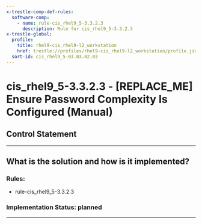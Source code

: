```yaml
---
x-trestle-comp-def-rules:
  software-comp:
    - name: rule-cis_rhel9_5-3.3.2.3
      description: Rule for cis_rhel9_5-3.3.2.3
x-trestle-global:
  profile:
    title: rhel9-cis_rhel9-l2_workstation
    href: trestle://profiles/rhel9-cis_rhel9-l2_workstation/profile.json
  sort-id: cis_rhel9_5-03.03.02.03
---
```


# cis_rhel9_5-3.3.2.3 - \[REPLACE_ME\] Ensure Password Complexity Is Configured (Manual)

## Control Statement

______________________________________________________________________

## What is the solution and how is it implemented?

<!-- For implementation status enter one of: implemented, partial, planned, alternative, not-applicable -->

<!-- Note that the list of rules under ### Rules: is read-only and changes will not be captured after assembly to JSON -->

<!-- Add control implementation description here for control: cis_rhel9_5-3.3.2.3 -->

### Rules:

  - rule-cis_rhel9_5-3.3.2.3

### Implementation Status: planned

______________________________________________________________________
